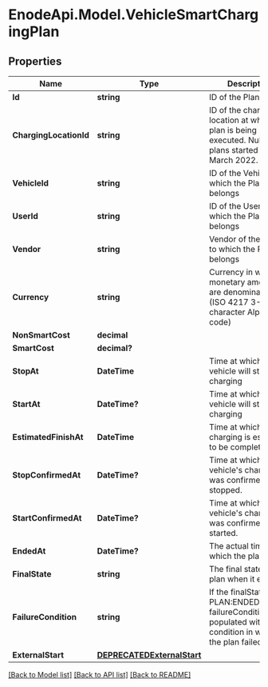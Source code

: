 # EnodeApi.Model.VehicleSmartChargingPlan

## Properties

Name | Type | Description | Notes
------------ | ------------- | ------------- | -------------
**Id** | **string** | ID of the Plan | 
**ChargingLocationId** | **string** | ID of the charging location at which the plan is being executed. Null for plans started before March 2022. | 
**VehicleId** | **string** | ID of the Vehicle to which the Plan belongs | 
**UserId** | **string** | ID of the User to which the Plan belongs | 
**Vendor** | **string** | Vendor of the Vehicle to which the Plan belongs | 
**Currency** | **string** | Currency in which monetary amounts are denominated (ISO 4217 3-character Alpha code) | 
**NonSmartCost** | **decimal** |  | 
**SmartCost** | **decimal?** |  | 
**StopAt** | **DateTime** | Time at which the vehicle will stop charging | 
**StartAt** | **DateTime?** | Time at which the vehicle will start charging | 
**EstimatedFinishAt** | **DateTime** | Time at which charging is estimated to be complete | 
**StopConfirmedAt** | **DateTime?** | Time at which the vehicle&#39;s charging was confirmed as stopped. | 
**StartConfirmedAt** | **DateTime?** | Time at which the vehicle&#39;s charging was confirmed as started. | 
**EndedAt** | **DateTime?** | The actual time at which the plan ended | 
**FinalState** | **string** | The final state of the plan when it ended | 
**FailureCondition** | **string** | If the finalState was PLAN:ENDED:FAILED, failureCondition is populated with the condition in which the plan failed. | 
**ExternalStart** | [**DEPRECATEDExternalStart**](DEPRECATEDExternalStart.md) |  | [optional] 

[[Back to Model list]](../README.md#documentation-for-models) [[Back to API list]](../README.md#documentation-for-api-endpoints) [[Back to README]](../README.md)

